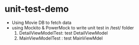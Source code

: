 # unit-test-demo
- Using Movie DB to fetch data 
- using Mockito & PowerMock to write unit test in /test/ folder 
  1. DetailViewModelTest: test DetailViewModel
  2. MainViewModelTest : test MainViewMdel
